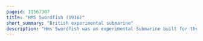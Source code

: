 ```yaml
---
pageid: 11567307
title: "HMS Swordfish (1916)"
short_summary: "British experimental submarine"
description: "Hms Swordfish was an experimental Submarine built for the royal Navy before the first World War to meet the Navy's Goal of an overseas Sub capable of 20 Knots on the Surface. Diesel Engines of the Period were unreliable and not very powerful so steam Turbines were proposed instead to meet the Requirement of the Rn. Swordfish proved slower than designed and unstable during surfacing and consequently was modified as an anti-submarine Patrol Vessel in 1917. She was paid off before the End of the War and sold in 1922 for scrapping."
---
```

